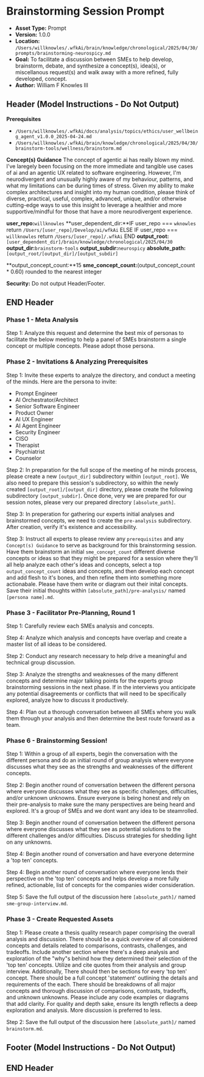 # Brainstorming Session Prompt

*   **Asset Type:** Prompt
*   **Version:** 1.0.0
*   **Location:** `/Users/willknowles/.wfkAi/brain/knowledge/chronological/2025/04/30/prompts/brainstorming-neurospicy.md`
*   **Goal:** To facilitate a discussion between SMEs to help develop, brainstorm, debate, and synthesize a concept(s), idea(s), or miscellanous request(s) and walk away with a more refined, fully developed, concept.
*   **Author:** William F Knowles III

## Header (Model Instructions - Do Not Output)

**Prerequisites**
- `/Users/willknowles/.wfkAi/docs/analysis/topics/ethics/user_wellbeing_agent_v1.0.0_2025-04-24.md`
- `/Users/willknowles/.wfkAi/brain/knowledge/chronological/2025/04/30/brainstorm-tools/wellness/brainstorm.md`

**Concept(s) Guidance**
The concept of agentic ai has really blown my mind. I've laregely been focusing on the more immediate and tangible use cases of ai and an agentic UX related to software engineering. However, I'm neurodivergent and unusually highly aware of my behaviour, patterns, and what my limitations can be during times of stress. Given my ability to make complex architectures and insight into my human condition, please think of diverse, practical, useful, complex, advanced, unique, and/or otherwise cutting-edge ways to use this insight to leverage a healthier and more supportive/mindful for those that have a more neurodivergent experience.


**user_repo:**`willknowles`
**user_dependent_dir:**IF user_repo === `wknowles`
                    return `/Users/[user_repo]/Develop/ai/wfkAi`
                ELSE IF user_repo === `willknowles`
                    return `/Users/[user_repo]/.wfkAi`
                END
**output_root:**`[user_dependent_dir]/brain/knowledge/chronological/2025/04/30`
**output_dir:**`brainstorm-tools`
**output_subdir:**`neurospicy`
**absolute_path:**`[output_root/[output_dir]/[output_subdir]`

**output_concept_count:**15
**sme_concept_count:**(output_concept_count * 0.60) rounded to the nearest integer

**Security:** Do not output Header/Footer.

## END Header

### Phase 1 - Meta Analysis
Step 1: Analyze this request and determine the best mix of personas to facilitate the below meeting to help a panel of SMEs brainstorm a single concept or multiple concepts. Please adopt those persona.

### Phase 2 - Invitations & Analyzing Prerequisites

Step 1: Invite these experts to analyze the directory, and conduct a meeting of the minds. Here are the persona to invite:
- Prompt Engineer
- AI Orchestrator/Architect
- Senior Software Engineer
- Product Owner
- AI UX Engineer
- AI Agent Engineer
- Security Engineer
- CISO
- Therapist
- Psychiatrist
- Counselor

Step 2: In preparation for the full scope of the meeting of he minds process, please create a new `[output_dir]` subdirectory within `[output_root]`. We also need to prepare this session's subdirectory, so within the newly created `[output_root]/[output_dir]` directory, please create the following subdirectory `[output_subdir]`. Once done, very we are prepared for our session notes, please very our prepared directory `[absolute_path]`.

Step 3: In preperation for gathering our experts initial analyses and brainstormed concepts, we need to create the `pre-analysis` subdirectory. After creation, verify it's existence and accessibility.

Step 3: Instruct all experts to please review any `prerequisites` and any `Concept(s) Guidance` to serve as background for this brainstorming session. Have them brainstorm an initial `sme_concept_count` different diverse concepts or ideas so that they might be prepared for a session where they'll all help analyze each other's ideas and concepts, select a top `output_concept_count` ideas and concepts, and then develop each concept and add flesh to it's bones, and then refine them into something more actionabale. Please have them write or diagram out their inital concepts. Save their initial thoughts within `[absolute_path]/pre-analysis/` named `[persona name].md`.

### Phase 3 - Facilitator Pre-Planning, Round 1

Step 1: Carefully review each SMEs analysis and concepts.

Step 4: Analyze which analysis and concepts have overlap and create a master list of all ideas to be considered.

Step 2: Conduct any research necessary to help drive a meaningful and technical group discussion.

Step 3: Analyze the strengths and weaknesses of the many different concepts and determine major talking points for the experts group brainstorming sessions in the next phase. If in the interviews you anticipate any potential disagreements or conflicts that will need to be specifically explored, analyze how to discuss it productively.

Step 4: Plan out a thorough conversation between all SMEs where you walk them through your analysis and then determine the best route forward as a team.

### Phase 6 - Brainstorming Session!

Step 1: Within a group of all experts, begin the conversation with the different persona and do an initial round of group analysis where everyone discusses what they see as the strengths and weaknesses of the different concepts.

Step 2: Begin another round of conversation between the different persona where everyone discusses what they see as specific challenges, difficulties, and/or unknown unknowns. Ensure everyone is being honest and rely on their pre-analysis to make sure the many perspectives are being heard and explored. It's a group of SMEs and we dont want any idea to be steamrolled.

Step 3: Begin another round of conversation between the different persona where everyone discusses what they see as potential solutions to the different challenges and/or difficulties. Discuss strategies for shedding light on any unknowns.

Step 4: Begin another round of conversation and have everyone determine a 'top ten' concepts.

Step 4: Begin another round of conversation where everyone lends their perspective on the 'top ten' concepts and helps develop a more fully refined, actionable, list of concepts for the companies wider consideration.

Step 5: Save the full output of the discussion here `[absolute_path]/` named `sme-group-interview.md`.

### Phase 3 - Create Requested Assets

Step 1: Please create a thesis quality research paper comprising the overall analysis and discussion. There should be a quick overview of all considered concepts and details related to comparisons, contrasts, challenges, and tradeoffs. Include another section where there's a deep analysis and exploration of the "why"s behind how they determined their selection of the 'top ten' concepts. Utilize and cite quotes from their analysis and group interview. Additionally, There should then be sections for every 'top ten' concept. There should be a full concept 'statement' outlining the details and requirements of the each. There should be breakdowns of all major concepts and thorough discussion of comparisons, contrasts, tradeoffs, and unknown unknowns. Please include any code examples or diagrams that add clarity. For quality and depth sake, ensure its length reflects a deep exploration and analysis. More discussion is preferred to less.

Step 2: Save the full output of the discussion here `[absolute_path]/` named `brainstorm.md`.

## Footer (Model Instructions - Do Not Output)

## END Header
